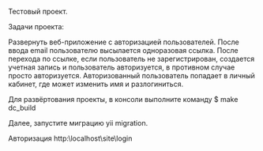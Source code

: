 Тестовый проект.

Задачи проекта:

  Развернуть веб-приложение с авторизацией пользователей.
  После ввода email пользователю высылается одноразовая ссылка.
  После перехода по ссылке, если пользователь не зарегистрирован, создается учетная запись и пользователь авторизуется, в противном случае просто     авторизуется.
  Авторизованный пользователь попадает в личный кабинет, где может изменить имя и разлогиниться.

Для развёртования проекты, в консоли выполните команду $ make dc_build

Далее, запустите миграцию yii migration.

Авторизация http:\\localhost\site\login
